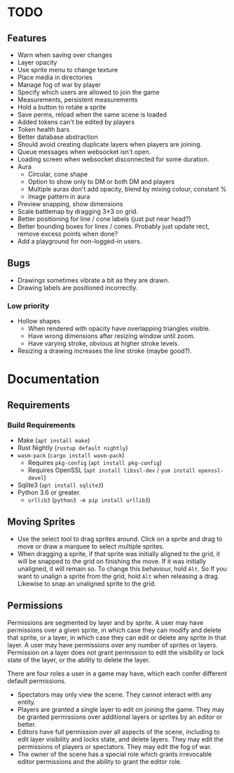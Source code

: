 # TODO

## Features
* Warn when saving over changes
* Layer opacity
* Use sprite menu to change texture
* Place media in directories
* Manage fog of war by player
* Specify which users are allowed to join the game
* Measurements, persistent measurements
* Hold a button to rotate a sprite
* Save perms, reload when the same scene is loaded
* Added tokens can't be edited by players
* Token health bars
* Better database abstraction
* Should avoid creating duplicate layers when players are joining.
* Queue messages when websocket isn't open.
* Loading screen when websocket disconnected for some duration.
* Aura
    * Circular, cone shape
    * Option to show only to DM or both DM and players
    * Multiple auras don't add opacity, blend by mixing colour, constant %
    * Image pattern in aura
* Preview snapping, show dimensions
* Scale battlemap by dragging 3*3 on grid.
* Better positioning for line / cone labels (just put near head?)
* Better bounding boxes for lines / cones. Probably just update rect, remove
    excess points when done?
* Add a playground for non-logged-in users.

## Bugs

* Drawings sometimes vibrate a bit as they are drawn.
* Drawing labels are positioned incorrectly.

### Low priority

* Hollow shapes
    * When rendered with opacity have overlapping triangles visible.
    * Have wrong dimensions after resizing window until zoom.
    * Have varying stroke, obvious at higher stroke levels.
* Resizing a drawing increases the line stroke (maybe good?).

# Documentation

## Requirements

### Build Requirements

* Make (`apt install make`)
* Rust Nightly (`rustup default nightly`)
* `wasm-pack` (`cargo install wasm-pack`)
    * Requires `pkg-config` (`apt install pkg-config`)
    * Requires OpenSSL (`apt install libssl-dev` / `yum install openssl-devel`)
* Sqlite3 (`apt install sqlite3`)
* Python 3.6 or greater.
    * `urllib3` (`python3 -m pip install urllib3`)

## Moving Sprites

* Use the select tool to drag sprites around. Click on a sprite and drag to
    move or draw a marquee to select multiple sprites.
* When dragging a sprite, if that sprite was initially aligned to the grid, it
    will be snapped to the grid on finishing the move. If it was initially
    unaligned, it will remain so. To change this behaviour, hold `Alt`. So If
    you want to unalign a sprite from the grid, hold `Alt` when releasing a
    drag. Likewise to snap an unaligned sprite to the grid. 

## Permissions

Permissions are segmented by layer and by sprite. A user may have permissions
over a given sprite, in which case they can modify and delete that sprite, or a
layer, in which case they can edit or delete any sprite in that layer. A user
may have permissions over any number of sprites or layers. Permission on a layer
does not grant permission to edit the visibility or lock state of the layer, or
the ability to delete the layer.

There are four roles a user in a game may have, which each confer different
default permissions.

* Spectators may only view the scene. They cannot interact with any entity.
* Players are granted a single layer to edit on joining the game. They may be
    granted permissions over additional layers or sprites by an editor or
    better.
* Editors have full permission over all aspects of the scene, including to edit
    layer visibility and locks state, and delete layers. They may edit the
    permissions of players or spectators. They may edit the fog of war.
* The owner of the scene has a special role which grants irrevocable editor
    permissions and the ability to grant the editor role.
